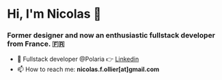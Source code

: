 <h1 align="left">Hi, I'm Nicolas 👋</h1>
<h3 align="left">Former designer and now an enthusiastic fullstack developer from France. 🇫🇷</h3>

- 💼 Fullstack developer @Polaria 👉 [Linkedin](https://www.linkedin.com/in/nicolasollier2/)
- 📫 How to reach me: **nicolas.f.ollier[at]gmail.com**


